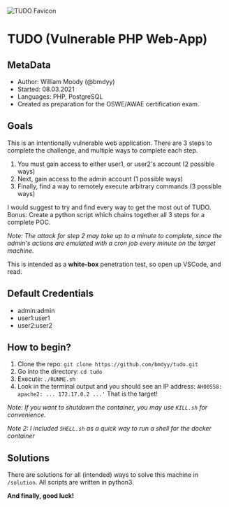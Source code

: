 ![TUDO Favicon](https://github.com/bmdyy/tudo/blob/main/favicon.ico?raw=true)

# TUDO (Vulnerable PHP Web-App)

## MetaData
* Author: William Moody (@bmdyy)
* Started: 08.03.2021
* Languages: PHP, PostgreSQL
* Created as preparation for the OSWE/AWAE certification exam.

## Goals
This is an intentionally vulnerable web application. There are 3 steps to complete the challenge, and multiple ways
to complete each step.

1. You must gain access to either user1, or user2's account (2 possible ways)
2. Next, gain access to the admin account (1 possible ways)
3. Finally, find a way to remotely execute arbitrary commands (3 possible ways)

I would suggest to try and find every way to get the most out of TUDO.
Bonus: Create a python script which chains together all 3 steps for a complete POC.

*Note: The attack for step 2 may take up to a minute to complete, since the admin's actions
are emulated with a cron job every minute on the target machine.*

This is intended as a **white-box** penetration test, so open up VSCode, and read.

## Default Credentials
* admin:admin
* user1:user1
* user2:user2

## How to begin?
1. Clone the repo: `git clone https://github.com/bmdyy/tudo.git`
2. Go into the directory: `cd tudo`
3. Execute: `./RUNME.sh`
4. Look in the terminal output and you should see an IP address: `AH00558: apache2: ... 172.17.0.2 ...'`
That is the target!

*Note: If you want to shutdown the container, you may use `KILL.sh` for convenience.*

*Note 2: I included `SHELL.sh` as a quick way to run a shell for the docker container*

## Solutions
There are solutions for all (intended) ways to solve this machine in `/solution`.
All scripts are written in python3.

**And finally, good luck!**
